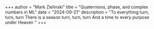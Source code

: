 +++
author = "Mark Zielinski"
title = "Quaternions, phase, and complex numbers in ML"
date = "2024-09-21"
description = "To everything turn, turn, turn
There is a season turn, turn, turn
And a time to every purpose under Heaven
"
+++
